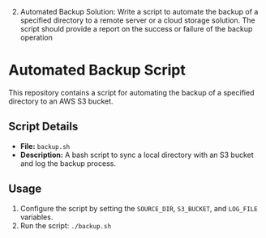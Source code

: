 2. Automated Backup Solution: 
Write a script to automate the backup of a specified directory to a remote server or a cloud storage solution. The script should provide a report on the success or failure of the backup operation

# Automated Backup Script

This repository contains a script for automating the backup of a specified directory to an AWS S3 bucket.

## Script Details

- **File:** `backup.sh`
- **Description:** A bash script to sync a local directory with an S3 bucket and log the backup process.

## Usage

1. Configure the script by setting the `SOURCE_DIR`, `S3_BUCKET`, and `LOG_FILE` variables.
2. Run the script: `./backup.sh`
